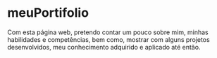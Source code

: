 # meuPortifolio
Com esta página web, pretendo contar um pouco sobre mim, minhas habilidades e competências, bem como, mostrar com alguns projetos desenvolvidos,  meu conhecimento adquirido e aplicado até então.
